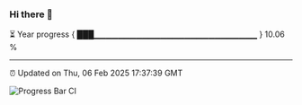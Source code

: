 ### Hi there 👋

⏳ Year progress { ███▁▁▁▁▁▁▁▁▁▁▁▁▁▁▁▁▁▁▁▁▁▁▁▁▁▁▁ } 10.06 %

---

⏰ Updated on Thu, 06 Feb 2025 17:37:39 GMT

![Progress Bar CI](https://github.com/IshwaranRudhara/GIT-ACTION/workflows/Progress%20Bar%20CI/badge.svg)
